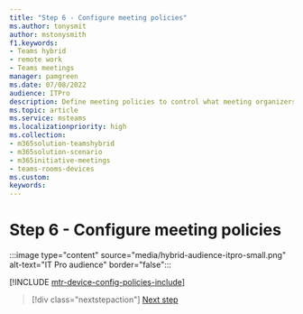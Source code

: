```yaml
---
title: "Step 6 - Configure meeting policies"
ms.author: tonysmit
author: mstonysmith
f1.keywords:
- Teams hybrid
- remote work
- Teams meetings
manager: pamgreen
ms.date: 07/08/2022
audience: ITPro
description: Define meeting policies to control what meeting organizers and participants can do in a meeting.
ms.topic: article
ms.service: msteams
ms.localizationpriority: high
ms.collection:
- m365solution-teamshybrid
- m365solution-scenario
- m365initiative-meetings
- teams-rooms-devices
ms.custom: 
keywords: 
---
```


# Step 6 - Configure meeting policies

:::image type="content" source="media/hybrid-audience-itpro-small.png" alt-text="IT Pro audience" border="false":::

[!INCLUDE [mtr-device-config-policies-include](includes/mtr-device-config-policies-include.md)]

> [!div class="nextstepaction"]
> [Next step](hybrid-meetings-device-config-calendar.md)
